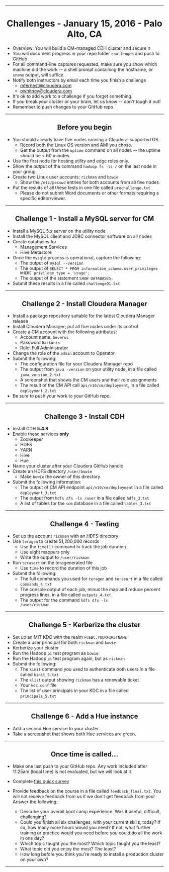 <!-- CSS work goes here for the time being -->
<!-- set a:link text-decoration to none -->
<!-- set a:hover text-decoration to underline -->
<!-- http://forums.markdownpad.com/discussion/143/include-pdf-pagebreak-instructions-in-markdown/p1 -->

---
<div style="page-break-after: always;"></div>

# <center> Challenges - January 15, 2016 - Palo Alto, CA

* Overview: You will build a CM-managed CDH cluster and secure it
* You will document progress in your repo folder <code>challenges</code>
and push to GitHub
* For all command-line captures requested, make sure you show which machine
did the work -- a shell prompt containing the hostname, or <code>uname</code> output, will suffice.
* Notify both instructors by email each time you finish a challenge
    * mfernest@cloudera.com
    * pwhitney@cloudera.com
* It's ok to add work to a challenge if you forget something.
* If you break your cluster or your brain, let us know -- don't tough it out!
* Remember to push changes to your GitHub repo.

---
<div style="page-break-after: always;"></div>

## <center> Before you begin

* You should already have five nodes running a Cloudera-supported OS.
    * Record both the Linux OS version and AMI you chose.
    * Get the output from the <code>uptime</code> command on all nodes -- the uptime should be < 60 minutes.
* Use the first node for hosting utility and edge roles only.
* Show the output of the command <code>hadoop fs -ls /</code> on the last node in your group.
* Create two Linux user accounts: <code>rickman</code> and <code>bowie</code>
    * Show the <code>/etc/passwd</code> entries for both accounts from all five nodes
* Put the results of all these tests in one file called <code>prechallenge.txt</code>
    * Please do not submit Word documents or other formats requiring a specific editor/viewer.

---
<div style="page-break-after: always;"></div>

## <center> Challenge 1 - Install a MySQL server for CM

* Install a MySQL 5.x server on the utility node
* Install the MySQL client and JDBC connector software on all nodes
* Create databases for
    * Management Services 
    * Hive Metastore
* Once the <code>mysqld</code> process is operational, capture the following:
    * The output of <code>mysql --version</code>
    * The output of
          <code>SELECT * FROM information_schema.user_privileges WHERE privilege_type = 'usage';</code> 
    * The output of the statement <code>SHOW DATABASES;</code>
* Submit these results in a file called <code>challenge01.txt</code>

---
<div style="page-break-after: always;"></div>

## <center> Challenge 2 - Install Cloudera Manager

* Install a package repository suitable for the latest Cloudera Manager release
* Install Cloudera Manager; put all five nodes under its control
* Create a CM account with the following attributes:
    * Account name: <code>Severus</code>
    * Password <code>DarkArts</code>
    * Role: Full Administrator 
* Change the role of the <code>admin</code> account to Operator
* Submit the following:
    * The configuration file for your Cloudera Manager repo
    * The output from <code>java -version</code> on your utility node, in a file called <code>java_version_2.txt</code>
    * A screenshot that shows the CM users and their role assignments
    * The result of the CM API call <code>api/v10/cm/deployment</code>, in a file called <code>deployment_2.txt</code>
* Be sure to push your work to your GitHub repo.

---
<div style="page-break-after: always;"></div>

## <center> Challenge 3 - Install CDH

* Install CDH **5.4.8**
* Enable these services **only**
    * ZooKeeper
    * HDFS
    * YARN
    * Hive 
    * Hue
* Name your cluster after your Cloudera GitHub handle
* Create an HDFS directory <code>/user/bowie</code>
    * Make <code>bowie</code> the owner of this directory 
* Submit the following information:
    * The output of CM API endpoint <code>api/v10/cm/deployment</code> in a file called <code>deployment_3.txt</code>
    * The output from <code>hdfs dfs -ls /user</code> in a file called <code>hdfs_3.txt</code>
    * A list of tables for the <code>scm</code> database in a file called <code>tables_3.txt</code>

---
<div style="page-break-after: always;"></div>

## <center> Challenge 4 - Testing

* Set up the account <code>rickman</code> with an HDFS directory
* Use <code>teragen</code> to create 51,200,000 records 
    * Use the <code>time(1)</code> command to track the job duration
    * Use eight mappers only
    * Write the output to <code>/user/rickman</code> 
* Run <code>terasort</code> on the teragenerated file
    * Use <code>time</code> to record the duration of this job
* Submit the following:
    * The full commands you used for <code>teragen</code> and
    <code>terasort</code> in a file called <code>commands_4.txt</code>
    * The console output of each job, minus the map and reduce
    percent progress lines, in a file called <code>outputs_4.txt</code>
    * The output for the command <code>hdfs dfs -ls /user/rickman</code>

---
<div style="page-break-after: always;"></div>

## <center> Challenge 5 - Kerberize the cluster

* Set up an MIT KDC with the realm <code>FCEBC.YOURFIRSTNAME</code>
* Create a user principal for both <code>rickman</code> and <code>bowie</code> 
* Kerberize your cluster
* Run the Hadoop <code>pi</code> test program as <code>bowie</code>
* Run the Hadoop <code>pi</code> test program again, but as <code>rickman</code>
* Submit the following:
    * The <code>kinit</code> command you used to authenticate both users in a file called <code>kinit_5.txt</code>
    * The <code>klist</code> output showing <code>rickman</code> has a renewable ticket
    * Your <code>kdc.conf</code> file
    * The list of user principals in your KDC in a file called <code>principals_5.txt</code>

---
<div style="page-break-after: always;"></div>

## <center> Challenge 6 - Add a Hue instance

* Add a second Hue service to your cluster
* Take a screenshot that shows both Hue services are green.

---
<div style="page-break-after: always;"></div>

## <center> Once time is called...

* Make one last push to your GitHub repo. Any work included after 11:25am (local time) is not evaluated, but we will look at it. 
* Complete [this quick survey](http://tinyurl.com/fce-bc-survey)

* Provide feedback on the course in a file called
<code>feedback_final.txt</code>. You will not receive feedback
from us if we don't get feedback from you! Answer the following:
    * Describe your overall boot camp experience. Was it useful, difficult, challenging? 
    * Could you finish all six challenges, with your current skills,
    today? If so, how many more hours would you need? If not, what
    further training or practice would you need before you could
    do all the work in one day?
    * Which topic taught you the most? Which topic taught you the least?
    * What topic did you enjoy the most? The least?
    * How long before you think you're ready to install a production cluster on your own?

---
<div style="page-break-after: always;"></div>

